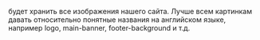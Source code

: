 будет хранить все изображения нашего сайта. Лучше всем картинкам давать относительно понятные названия на английском языке, например logo, main-banner, footer-background и т.д.